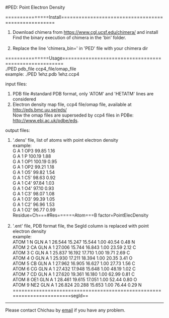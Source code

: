 
#PED: Point Electron Density

===============Install====================================================<br/>
1. Download chimera from https://www.cgl.ucsf.edu/chimera/ and install<br/>
Find the binary execution of chimera in the 'bin' folder.<br/><br/>
2. Replace the line 'chimera_bin=' in 'PED' file with your chimera dir<br/>


===============Usage======================================================<br/>
./PED pdb_file ccp4_file/omap_file<br/>
example:	./PED 1ehz.pdb 1ehz.ccp4<br/>

input files: <br/>
1. PDB file #standard PDB format, only 'ATOM' and 'HETATM' lines are considered<br/>
2. Electron density map file, ccp4 file/omap file, available at http://eds.bmc.uu.se/eds/<br/>
Now the omap files are superseded by ccp4 files in PDBe: http://www.ebi.ac.uk/pdbe/eds. 

output files:<br/>
1. '.dens' file, list of atoms with point electron density<br/>
example:<br/>
G	A	1	OP3	99.85	1.16<br/>
G	A	1	P	100.19	1.88<br/>
G	A	1	OP1	100.19	0.95<br/>
G	A	1	OP2	99.21	1.18<br/>
G	A	1	O5'	99.82	1.54<br/>
G	A	1	C5'	98.63	0.92<br/>
G	A	1	C4'	97.84	1.03<br/>
G	A	1	O4'	97.10	0.93<br/>
G	A	1	C3'	98.07	1.08<br/>
G	A	1	O3'	99.39	1.05<br/>
G	A	1	C2'	96.96	1.53<br/>
G	A	1	O2'	96.77	0.99<br/>
Residue=Ch===#Res======Atom===B factor=PointElecDensity<br/><br/>
2. '.ent' file, PDB format file, the SegId column is replaced with point electron density<br/>
example:<br/>
ATOM      1  N   GLN A   1      26.544  15.247  15.544  1.00 40.54      0.48 N  <br/>
ATOM      2  CA  GLN A   1      27.006  15.744  16.843  1.00 23.59      2.12 C  <br/>
ATOM      3  C   GLN A   1      25.837  16.192  17.710  1.00 19.71      2.69 C  <br/>
ATOM      4  O   GLN A   1      25.930  17.211  18.394  1.00 20.35      3.41 O  <br/>
ATOM      5  CB  GLN A   1      27.962  16.905  16.627  1.00 27.73      1.56 C  <br/>
ATOM      6  CG  GLN A   1      27.432  17.948  15.648  1.00 48.19      1.02 C  <br/>
ATOM      7  CD  GLN A   1      27.620  19.361  16.180  1.00 62.99      0.81 C  <br/>
ATOM      8  OE1 GLN A   1      28.461  19.615  17.051  1.00 52.44      0.80 O  <br/>
ATOM      9  NE2 GLN A   1      26.824  20.288  15.653  1.00 76.44      0.29 N  <br/>
=======================================================================segId==<br/>

***

Please contact Chichau by [email](mailto:chichaumiau@gmail.com) if you have any problem.
